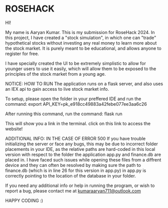 # ROSEHACK
HI!


My name is Aaryan Kumar. This is my submission for RoseHack 2024.
In this project, I have created a "stock simulation", in which one can "trade" hypothetical stocks without investing any real money to learn more about the stock market.
It is purely meant to be educational, and allows anyone to register for free.

I have specially created the UI to be extremely simplistic to allow for younger users to use it easily, which will allow them to be exposed to the principles of the stock market from a young age.

NOTICE: HOW TO RUN
The application runs on a flask server, and also uses an IEX api to gain access to live stock market info.

To setup, please open the folder in your preffered IDE and run the command:    export API_KEY=pk_e918cc49883a42febe077ee3aa6c26

After running this command, run the command:    flask run

This will show you a link in the terminal. click on this link to access the website!


ADDITIONAL INFO: IN THE CASE OF ERROR  500
If you have trouble initializing the server or face any bugs, this may be due to incorrect folder placements in your IDE, as the relative paths are hard-coded in this local version with respect to the folder the application app.py and finance.db are placed in. I have faced such issues while opening these files from a diffrent device and they can often be resolved by making sure the path to finance.db  (which is in line 26 for this version in app.py) in app.py is correctly pointing to the location of the database in your folder.

If you need any additional info or help in running the program, or wish to report a bug, please contact me at kumaraaryan711@outlook.com

HAPPY CODING :)
